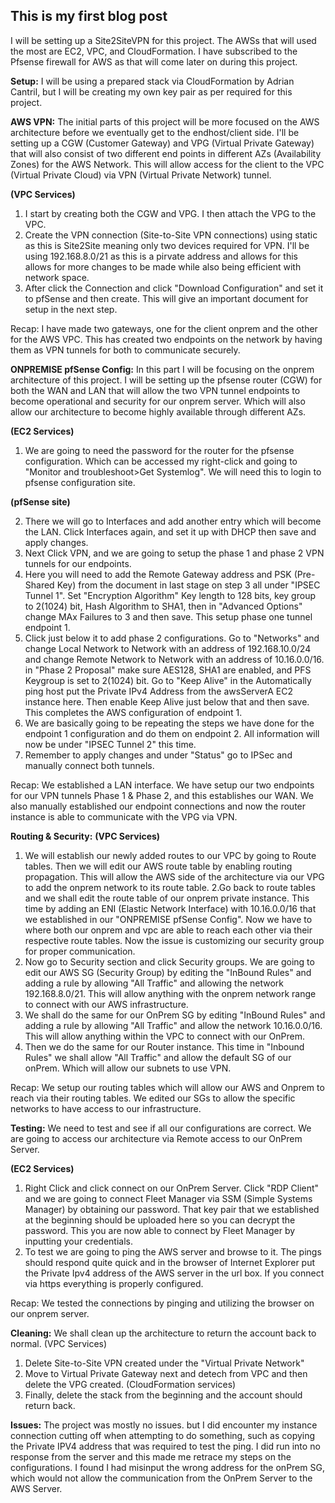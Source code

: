 ## This is my first blog post
I will be setting up a Site2SiteVPN for this project.
The AWSs that will used the most are EC2, VPC, and CloudFormation.
I have subscribed to the Pfsense firewall for AWS as that will come later on during this project.

**Setup:** I will be using a prepared stack via CloudFormation by Adrian Cantril, but I will be creating my own key pair as per required for this project.

**AWS VPN:** The initial parts of this project will be more focused on the AWS architecture before we eventually get to the endhost/client side. I'll be setting up a CGW (Customer Gateway) and VPG (Virtual Private Gateway) that will also consist of two different end points in different AZs (Availability Zones) for the AWS Network. This will allow access for the client to the VPC (Virtual Private Cloud) via VPN (Virtual Private Network) tunnel.

**(VPC Services)**
1. I start by creating both the CGW and VPG. I then attach the VPG to the VPC.
2. Create the VPN connection (Site-to-Site VPN connections) using static as this is Site2Site meaning only two devices required for VPN. I'll be using 192.168.8.0/21 as this is a pirvate address and allows for this allows for more changes to be made while also being efficient with network space.
3. After click the Connection and click "Download Configuration" and set it to pfSense and then create. This will give an important document for setup in the next step.

Recap: I have made two gateways, one for the client onprem and the other for the AWS VPC. This has created two endpoints on the network by having them as VPN tunnels for both to communicate securely.

**ONPREMISE pfSense Config:** In this part I will be focusing on the onprem architecture of this project. I will be setting up the pfsense router (CGW) for both the WAN and LAN that will allow the two VPN tunnel endpoints to become operational and security for our onprem server. Which will also allow our architecture to become highly available through different AZs.

**(EC2 Services)**
1. We are going to need the password for the router for the pfsense configuration. Which can be accessed my right-click and going to "Monitor and troubleshoot>Get Systemlog". We will need this to login to pfsense configuration site.

**(pfSense site)**

2. There we will go to Interfaces and add another entry which will become the LAN. Click Interfaces again, and set it up with DHCP then save and apply changes.
3. Next Click VPN, and we are going to setup the phase 1 and phase 2 VPN tunnels for our endpoints.
4. Here you will need to add the Remote Gateway address and PSK (Pre-Shared Key) from the document in last stage on step 3 all under "IPSEC Tunnel 1". Set "Encryption Algorithm" Key length to 128 bits, key group to 2(1024) bit, Hash Algorithm to SHA1, then in "Advanced Options" change MAx Failures to 3 and then save. This setup phase one tunnel endpoint 1.
5. Click just below it to add phase 2 configurations. Go to "Networks" and change Local Network to Network with an address of 192.168.10.0/24 and change Remote Network to Network with an address of 10.16.0.0/16. in "Phase 2 Proposal" make sure AES128, SHA1 are enabled, and PFS Keygroup is set to 2(1024) bit. Go to "Keep Alive" in the Automatically ping host put the Private IPv4 Address from the awsServerA EC2 instance here. Then enable Keep Alive just below that and then save. This completes the AWS configuration of endpoint 1.
6. We are basically going to be repeating the steps we have done for the endpoint 1 configuration and do them on endpoint 2. All information will now be under "IPSEC Tunnel 2" this time.
7. Remember to apply changes and under "Status" go to IPSec and manually connect both tunnels.

Recap: We established a LAN interface. We have setup our two endpoints for our VPN tunnels Phase 1 & Phase 2, and this establishes our WAN. We also manually established our endpoint connections and now the router instance is able to communicate with the VPG via VPN.

**Routing & Security:** 
**(VPC Services)**
1. We will establish our newly added routes to our VPC by going to Route tables. Then we will edit our AWS route table by enabling routing propagation. This will allow the AWS side of the architecture via our VPG to add the onprem network to its route table.
2.Go back to route tables and we shall edit the route table of our onprem private instance. This time by adding an ENI (Elastic Network Interface) with 10.16.0.0/16 that we established in our "ONPREMISE pfSense Config". Now we have to where both our onprem and vpc are able to reach each other via their respective route tables. Now the issue is customizing our security group for proper communication.
3. Now go to Security section and click Security groups. We are going to edit our AWS SG (Security Group) by editing the "InBound Rules" and adding a rule by allowing "All Traffic" and allowing the network 192.168.8.0/21. This will allow anything with the onprem network range to connect with our AWS infrastructure.
4. We shall do the same for our OnPrem SG by editing "InBound Rules" and adding a rule by allowing "All Traffic" and allow the network 10.16.0.0/16. This will allow anything within the VPC to connect with our OnPrem.
5. Then we do the same for our Router instance. This time in "Inbound Rules" we shall allow "All Traffic" and allow the default SG of our onPrem. Which will allow our subnets to use VPN.

Recap: We setup our routing tables which will allow our AWS and Onprem to reach via their routing tables. We edited our SGs to allow the specific networks to have access to our infrastructure.

**Testing:** We need to test and see if all our configurations are correct. We are going to access our architecture via Remote access to our OnPrem Server.

**(EC2 Services)**
1. Right Click and click connect on our OnPrem Server. Click "RDP Client" and we are going to connect Fleet Manager via SSM (Simple Systems Manager) by obtaining our password. That key pair that we established at the beginning should be uploaded here so you can decrypt the password. This you are now able to connect by Fleet Manager by inputting your credentials.
2. To test we are going to ping the AWS server and browse to it. The pings should respond quite quick and in the browser of Internet Explorer put the Private Ipv4 address of the AWS server in the url box. If you connect via https everything is properly configured.

Recap: We tested the connections by pinging and utilizing the browser on our onprem server.

**Cleaning:** We shall clean up the architecture to return the account back to normal.
(VPC Services)
1. Delete Site-to-Site VPN created under the "Virtual Private Network"
2. Move to Virtual Private Gateway next and detech from VPC and then delete the VPG created.
(CloudFormation services)
3. Finally, delete the stack from the beginning and the account should return back.

**Issues:** The project was mostly no issues. but I did encounter my instance connection cutting off when attempting to do something, such as copying the Private IPV4 address that was required to test the ping. I did run into no response from the server and this made me retrace my steps on the configurations. I found I had misinput the wrong address for the onPrem SG, which would not allow the communication from the OnPrem Server to the AWS Server.
